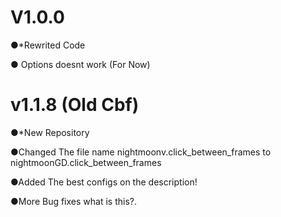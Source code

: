 # V1.0.0
●*Rewrited Code

● Options doesnt work (For Now)

# v1.1.8 (Old Cbf)
●*New Repository

●Changed The file name nightmoonv.click_between_frames to nightmoonGD.click_between_frames

●Added The best configs on the description!

●More Bug fixes what is this?.